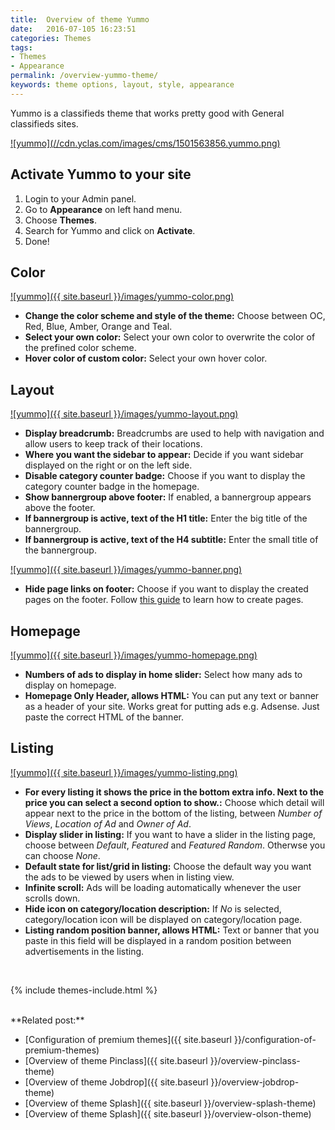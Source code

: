 ```yaml
---
title:  Overview of theme Yummo
date:   2016-07-105 16:23:51
categories: Themes
tags:
- Themes
- Appearance
permalink: /overview-yummo-theme/
keywords: theme options, layout, style, appearance
---
```

Yummo is a classifieds theme that works pretty good with General classifieds sites.

<a href="//cdn.yclas.com/images/cms/1501563856.yummo.png" class="thumbnail gallery-item" data-gallery>
![yummo](//cdn.yclas.com/images/cms/1501563856.yummo.png) 
</a>

## Activate Yummo to your site

1. Login to your Admin panel.
2. Go to **Appearance** on left hand menu.
3. Choose **Themes**.
4. Search for Yummo and click on **Activate**.
5. Done!

## Color

<a href="{{ site.baseurl }}/images/yummo-color.png" class="thumbnail gallery-item" data-gallery>
![yummo]({{ site.baseurl }}/images/yummo-color.png) 
</a>

+ **Change the color scheme and style of the theme:** Choose between OC, Red, Blue, Amber, Orange and Teal.
+ **Select your own color:** Select your own color to overwrite the color of the prefined color scheme.
+ **Hover color of custom color:** Select your own hover color.


## Layout

<a href="{{ site.baseurl }}/images/yummo-layout.png" class="thumbnail gallery-item" data-gallery>
![yummo]({{ site.baseurl }}/images/yummo-layout.png) 
</a>

+ **Display breadcrumb:** Breadcrumbs are used to help with navigation and allow users to keep track of their locations.
+ **Where you want the sidebar to appear:** Decide if you want sidebar displayed on the right or on the left side.
+ **Disable category counter badge:** Choose if you want to display the category counter badge in the homepage.
+ **Show bannergroup above footer:** If enabled, a bannergroup appears above the footer.
+ **If bannergroup is active, text of the H1 title:** Enter the big title of the bannergroup.
+ **If bannergroup is active, text of the H4 subtitle:** Enter the small title of the bannergroup.

<a href="{{ site.baseurl }}/images/yummo-banner.png" class="thumbnail gallery-item" data-gallery>
![yummo]({{ site.baseurl }}/images/yummo-banner.png) 
</a>

+ **Hide page links on footer:** Choose if you want to display the created pages on the footer. Follow [this guide](http://docs.yclas.com/how_to_add_pages/) to learn how to create pages.


## Homepage

<a href="{{ site.baseurl }}/images/yummo-homepage.png" class="thumbnail gallery-item" data-gallery>
![yummo]({{ site.baseurl }}/images/yummo-homepage.png) 
</a>

+ **Numbers of ads to display in home slider:** Select how many ads to display on homepage.
+ **Homepage Only Header, allows HTML:** You can put any text or banner as a header of your site. Works great for putting ads e.g. Adsense. Just paste the correct HTML of the banner.


## Listing

<a href="{{ site.baseurl }}/images/yummo-listing.png" class="thumbnail gallery-item" data-gallery>
![yummo]({{ site.baseurl }}/images/yummo-listing.png) 
</a>

+ **For every listing it shows the price in the bottom extra info. Next to the price you can select a second option to show.:** Choose which detail will appear next to the price in the bottom of the listing, between _Number of Views_, _Location of Ad_ and _Owner of Ad_.
+ **Display slider in listing:** If you want to have a slider in the listing page, choose between _Default_, _Featured_ and _Featured Random_. Otherwse you can choose _None_.
+ **Default state for list/grid in listing:** Choose the default way you want the ads to be viewed by users when in listing view.
+ **Infinite scroll:** Ads will be loading automatically whenever the user scrolls down.
+ **Hide icon on category/location description:** If _No_ is selected, category/location icon will be displayed on category/location page.
+ **Listing random position banner, allows HTML:** Text or banner that you paste in this field will be displayed in a random position between advertisements in the listing.

<br>

{% include themes-include.html %}

<br>
**Related post:**

* [Configuration of premium themes]({{ site.baseurl }}/configuration-of-premium-themes)
* [Overview of theme Pinclass]({{ site.baseurl }}/overview-pinclass-theme)
* [Overview of theme Jobdrop]({{ site.baseurl }}/overview-jobdrop-theme)
* [Overview of theme Splash]({{ site.baseurl }}/overview-splash-theme)
* [Overview of theme Splash]({{ site.baseurl }}/overview-olson-theme)



